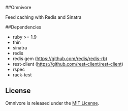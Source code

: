 ##Omnivore

Feed caching with Redis and Sinatra

##Dependencies

* ruby >= 1.9
* thin
* sinatra
* redis
* redis gem (https://github.com/redis/redis-rb)
* rest-client (https://github.com/rest-client/rest-client)
* rspec
* rack-test

## License

Omnivore is released under the [MIT License](http://www.opensource.org/licenses/MIT).